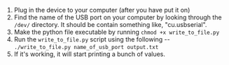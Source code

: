 
1. Plug in the device to your computer (after you have put it on)
2. Find the name of the USB port on your computer by looking through the `/dev/` directory. It should be contain something like, "cu.usbserial".
3. Make the python file executable by running `chmod +x write_to_file.py`
4. Run the `write_to_file.py` script using the following -- `./write_to_file.py name_of_usb_port output.txt`
5. If it's working, it will start printing a bunch of values.
